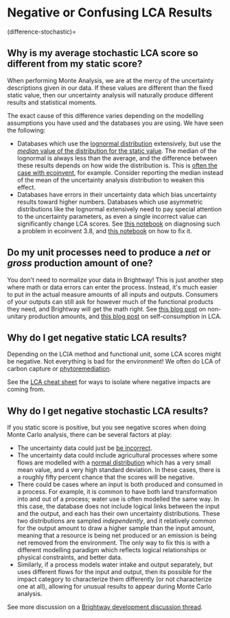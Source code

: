 # Negative or Confusing LCA Results

(difference-stochastic)=
## Why is my average stochastic LCA score so different from my static score?

When performing Monte Analysis, we are at the mercy of the uncertainty descriptions given in our data. If these values are different than the fixed static value, then our uncertainty analysis will naturally produce different results and statistical moments.

The exact cause of this difference varies depending on the modelling assumptions you have used and the databases you are using. We have seen the following:

* Databases which use the [lognormal distribution](https://en.wikipedia.org/wiki/Log-normal_distribution) extensively, but use the [*median* value of the distribution for the static value](https://chris.mutel.org/too-confusing.html). The median of the lognormal is always less than the average, and the difference between these results depends on how wide the distribution is. This is [often the case with ecoinvent](https://chris.mutel.org/ecoinvent-lognormal.html), for example. Consider reporting the median instead of the mean of the uncertainty analysis distribution to weaken this effect.
* Databases have errors in their uncertainty data which bias uncertainty results toward higher numbers. Databases which use asymmetric distributions like the lognormal extensively need to pay special attention to the uncertainty parameters, as even a single incorrect value can significantly change LCA scores. See [this notebook](https://github.com/brightway-lca/brightway2/blob/master/notebooks/Investigating%20interesting%20Monte%20Carlo%20results.ipynb) on diagnosing such a problem in ecoinvent 3.8, and [this notebook](https://github.com/brightway-lca/brightway2/blob/master/notebooks/Fixing%20large%20uncertainty%20distributions.ipynb) on how to fix it.

## Do my unit processes need to produce a *net* or *gross* production amount of one?

You don't need to normalize your data in Brightway! This is just another step where math or data errors can enter the process. Instead, it's much easier to put in the actual measure amounts of all inputs and outputs. Consumers of your outputs can still ask for however much of the functional products they need, and Brightway will get the math right. See [this blog post](https://chris.mutel.org/non-unitary.html) on non-unitary production amounts, and [this blog post](https://chris.mutel.org/too-confusing.html) on self-consumption in LCA.

## Why do I get negative static LCA results?

Depending on the LCIA method and functional unit, some LCA scores might be negative. Not everything is bad for the environment! We often do LCA of carbon capture or [phytoremediation](https://en.wikipedia.org/wiki/Phytoremediation).

See the [LCA cheat sheet](../cheatsheet/lca.md) for ways to isolate where negative impacts are coming from.

## Why do I get negative stochastic LCA results?

If you static score is positive, but you see negative scores when doing Monte Carlo analysis, there can be several factors at play:

* The uncertainty data could just be [be incorrect](difference-stochastic).
* The uncertainty data could include agricultural processes where some flows are modelled with a [normal distribution](https://en.wikipedia.org/wiki/Normal_distribution) which has a very small mean value, and a very high standard deviation. In these cases, there is a roughly fifty percent chance that the scores will be negative.
* There could be cases where an input is both produced and consumed in a process. For example, it is common to have both land transformation into and out of a process; water use is often modelled the same way. In this case, the database does not include logical links between the input and the output, and each has their own uncertainty distributions. These two distributions are sampled *independently*, and it relatively common for the output amount to draw a higher sample than the input amount, meaning that a resource is being net produced or an emission is being net removed from the environment. The only way to fix this is with a different modelling paradigm which reflects logical relationships or physical constraints, and better data.
* Similarly, if a process models water intake and output separately, but uses different flows for the input and output, then its possible for the impact category to characterize them differently (or not characterize one at all), allowing for unusual results to appear during Monte Carlo analysis.

See more discussion on a [Brightway development discussion thread](https://brightway.groups.io/g/development/topic/negative_values_in/105163086).
